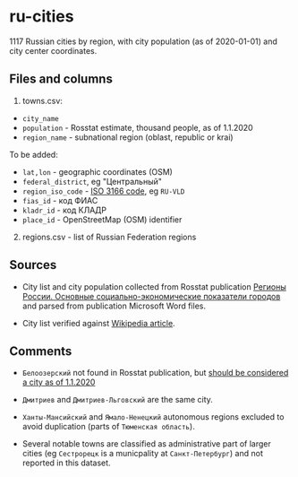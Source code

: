 # ru-cities

1117 Russian cities by region, with city population (as of 2020-01-01) and city center coordinates.

## Files and columns

1. towns.csv:

- `city_name`
- `population` - Rosstat estimate, thousand people, as of 1.1.2020
- `region_name` - subnational region (oblast, republic or krai)

To be added:

- `lat,lon` - geographic coordinates (OSM)
- `federal_district`, eg "Центральный"
- `region_iso_code` - [ISO 3166 code](https://en.wikipedia.org/wiki/ISO_3166-2:RU), eg `RU-VLD`
- `fias_id` - код ФИАС
- `kladr_id` - код КЛАДР
- `place_id` - OpenStreetMap (OSM) identifier

2. regions.csv - list of Russian Federation regions

## Sources

- City list and city population collected from Rosstat publication [Регионы России. Основные социально-экономические показатели городов](https://rosstat.gov.ru/folder/210/document/13206) and parsed from publication Microsoft Word files.

- City list verified against [Wikipedia article](https://ru.wikipedia.org/wiki/%D0%A1%D0%BF%D0%B8%D1%81%D0%BE%D0%BA_%D0%B3%D0%BE%D1%80%D0%BE%D0%B4%D0%BE%D0%B2_%D0%A0%D0%BE%D1%81%D1%81%D0%B8%D0%B8).

## Comments

- `Белоозерский` not found in Rosstat publication, but [should be considered a city as of 1.1.2020](https://github.com/epogrebnyak/ru-cities/issues/5#issuecomment-886179980)

- `Дмитриев` and `Дмитриев-Льговский` are the same city.

- `Ханты-Мансийский` and `Ямало-Ненецкий` autonomous regions excluded to avoid duplication
  (parts of `Тюменская область`).

- Several notable towns are classified as administrative part of larger cities (eg `Сестрорецк` is a municpality at  `Санкт-Петербург`) and not reported in this dataset.
